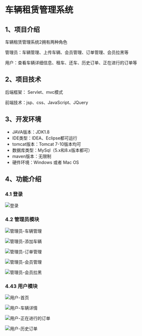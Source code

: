 # 车辆租赁管理系统


## 1、项目介绍

车辆租赁管理系统2拥有两种角色

管理员：车辆管理、上传车辆、会员管理、订单管理、会员拉黑等

用户：查看车辆详细信息、租车、还车、历史订单、正在进行的订单等


## 2、项目技术

后端框架： Servlet、mvc模式

前端技术：jsp、css、JavaScript、JQuery

## 3、开发环境

- JAVA版本：JDK1.8
- IDE类型：IDEA、Eclipse都可运行
- tomcat版本：Tomcat 7-10版本均可
- 数据库类型：MySql（5.x和8.x版本都可） 
- maven版本：无限制
- 硬件环境：Windows 或者 Mac OS


## 4、功能介绍

### 4.1 登录

![登录](https://project-images-1256969109.cos.ap-chongqing.myqcloud.com/Typora-Images/202208021607792.jpg)

### 4.2 管理员模块

![管理员-车辆管理](https://project-images-1256969109.cos.ap-chongqing.myqcloud.com/Typora-Images/202208021605188.jpg)

![管理员-添加车辆](https://project-images-1256969109.cos.ap-chongqing.myqcloud.com/Typora-Images/202208021605164.jpg)

![管理员-订单管理](https://project-images-1256969109.cos.ap-chongqing.myqcloud.com/Typora-Images/202208021605965.jpg)

![管理员-会员管理](https://project-images-1256969109.cos.ap-chongqing.myqcloud.com/Typora-Images/202208021605354.jpg)

![管理员-会员拉黑](https://project-images-1256969109.cos.ap-chongqing.myqcloud.com/Typora-Images/202208021605977.jpg)

### 4.43 用户模块

![用户-首页](https://project-images-1256969109.cos.ap-chongqing.myqcloud.com/Typora-Images/202208021606373.jpg)

![用户-车辆详情](https://project-images-1256969109.cos.ap-chongqing.myqcloud.com/Typora-Images/202208021607221.jpg)

![用户-正在进行的订单](https://project-images-1256969109.cos.ap-chongqing.myqcloud.com/Typora-Images/202208021606798.jpg)

![用户-历史订单](https://project-images-1256969109.cos.ap-chongqing.myqcloud.com/Typora-Images/202208021606654.jpg)

